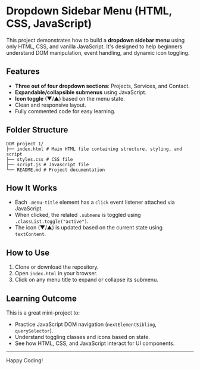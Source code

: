 # Dropdown Sidebar Menu (HTML, CSS, JavaScript)

This project demonstrates how to build a **dropdown sidebar menu** using only HTML, CSS, and vanilla JavaScript. It's designed to help beginners understand DOM manipulation, event handling, and dynamic icon toggling.

## Features

- **Three out of four dropdown sections**: Projects, Services, and Contact.
- **Expandable/collapsible submenus** using JavaScript.
- **Icon toggle** (▼/▲) based on the menu state.
- Clean and responsive layout.
- Fully commented code for easy learning.

## Folder Structure
```
DOM project 1/
├── index.html # Main HTML file containing structure, styling, and script
├── styles.css # CSS file
├── script.js # Javascript file
└── README.md # Project documentation
```
## How It Works

- Each `.menu-title` element has a `click` event listener attached via JavaScript.
- When clicked, the related `.submenu` is toggled using `.classList.toggle("active")`.
- The icon (▼/▲) is updated based on the current state using `textContent`.


## How to Use

1. Clone or download the repository.
2. Open `index.html` in your browser.
3. Click on any menu title to expand or collapse its submenu.

## Learning Outcome

This is a great mini-project to:
- Practice JavaScript DOM navigation (`nextElementSibling`, `querySelector`).
- Understand toggling classes and icons based on state.
- See how HTML, CSS, and JavaScript interact for UI components.

---

Happy Coding!


